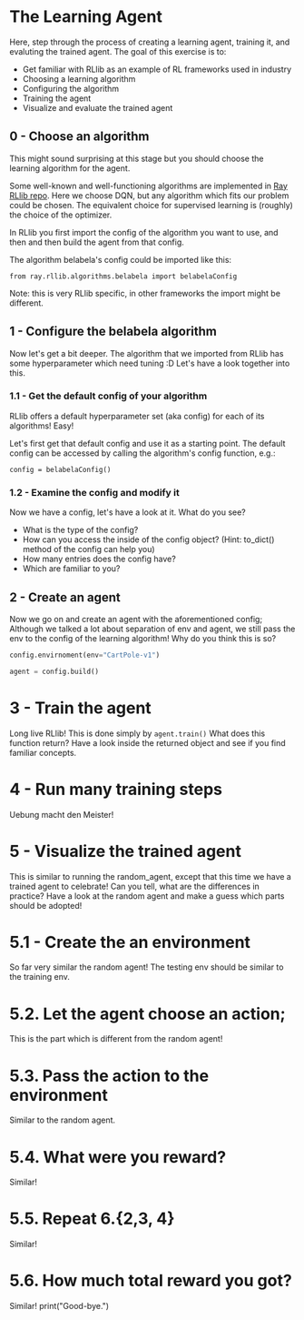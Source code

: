 # The Learning Agent
Here, step through the process of creating a learning agent, training it, and 
evaluting the trained agent. The goal of this exercise is to:
* Get familiar with RLlib as an example of RL frameworks used in industry
* Choosing a learning algorithm
* Configuring the algorithm
* Training the agent
* Visualize and evaluate the trained agent

## 0 - Choose an algorithm
This might sound surprising at this stage but you should choose the learning 
algorithm for the agent. 

Some well-known and well-functioning algorithms are implemented in 
[Ray RLlib repo](https://docs.ray.io/en/latest/rllib/rllib-algorithms.html). Here we 
choose DQN, but any algorithm which fits our problem could be chosen. The equivalent 
choice for supervised learning is (roughly) the choice of the optimizer.

In RLlib you first import the config of the algorithm you want to use, and then and 
then build the agent from that config.

The algorithm belabela's config could be imported like this:
```
from ray.rllib.algorithms.belabela import belabelaConfig
```
Note: this is very RLlib specific, in other frameworks the import might be different.

## 1 - Configure the belabela algorithm
Now let's get a bit deeper. The algorithm that we imported from RLlib has some 
hyperparameter which need tuning :D Let's have a look together into this.
### 1.1 - Get the default config of your algorithm
RLlib offers a default hyperparameter set (aka config) for each of its algorithms! Easy!

 Let's first get that default config and use it as a starting point. The default 
 config can be accessed by calling the algorithm's config function, e.g.:
```
config = belabelaConfig()
```
### 1.2 - Examine the config and modify it
Now we have a config, let's have a look at it. What do you see?
* What is the type of the config?
* How can you access the inside of the config object? (Hint: to_dict() method of the 
  config can help you)
* How many entries does the config have?
* Which are familiar to you?
## 2 - Create an agent
Now we go on and create an agent with the aforementioned config; Although we talked 
a lot about separation of env and agent, we still pass the env to 
the config of the learning algorithm! Why do you think this is so?
```python
config.envirnoment(env="CartPole-v1")

agent = config.build()
```

# 3 - Train the agent
Long live RLlib! This is done simply by 
```agent.train()```
What does this function return? Have a look inside the returned object and see if 
you find familiar concepts.

# 4 - Run many training steps
Uebung macht den Meister!
# 5 - Visualize the trained agent
This is similar to running the random_agent, except that this time we have a trained 
agent to celebrate! Can you tell, what are the differences in practice? Have a look 
at the random agent and make a guess which parts should be adopted!
# 5.1 - Create the an environment
So far very similar the random agent! The testing env should be similar to the 
training env.
# 5.2. Let the agent choose an action;
This is the part which is different from the random agent!
# 5.3. Pass the action to the environment
Similar to the random agent.
# 5.4. What were you reward?
Similar!
# 5.5. Repeat 6.{2,3, 4} 
Similar!
# 5.6. How much total reward you got? 
Similar!
print("Good-bye.")
